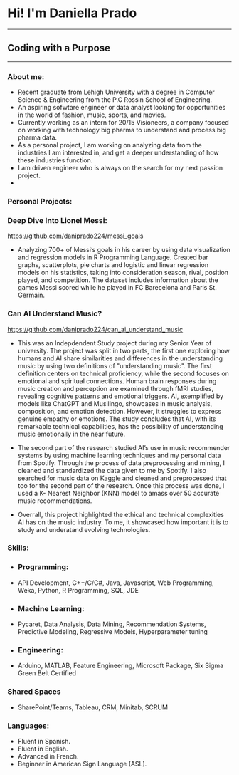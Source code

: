 #                                                                            Hi! I'm Daniella Prado 
------------------------------------------------------------------------------------------------------------------------------------------------------------------------------
## Coding with a Purpose 
------------------------------------------------------------------------------------------------------------------------------------------------------------------------------
### About me: 
- Recent graduate from Lehigh University with a degree in Computer Science & Engineering from the P.C Rossin School of Engineering. 
- An aspiring sofwtare engineer or data analyst looking for opportunities in the world of fashion, music, sports, and movies.
- Currently working as an intern for 20/15 Visioneers, a company focused on working with technology big pharma to understand and process big pharma data. 
- As a personal project, I am working on analyzing data from the industries I am interested in, and get a deeper understanding of how these industries function.
- I am driven engineer who is always on the search for my next passion project.
- 
### Personal Projects:
### Deep Dive Into Lionel Messi:
https://github.com/daniprado224/messi_goals
- Analyzing 700+ of Messi’s goals in his career by using data visualization and regression models in R Programming Language. Created bar graphs, scatterplots, pie charts and logistic and linear regression models on his statistics, taking into consideration season, rival, position played, and competition. The dataset includes information about the games Messi scored while he played in FC Barecelona and Paris St. Germain.
  
### Can AI Understand Music?
https://github.com/daniprado224/can_ai_understand_music
- This was an Indepdendent Study project during my Senior Year of university. The project was split in two parts, the first one exploring how humans and AI share similarities and differences in the understanding music by using two definitions of "understanding music". The first definition centers on technical proficiency, while the second focuses on emotional and spiritual connections. Human brain responses during music creation and perception are examined through fMRI studies, revealing cognitive patterns and emotional triggers. AI, exemplified by models like ChatGPT and Musilingo, showcases in music analysis, composition, and emotion detection. However, it struggles to express genuine empathy or emotions. The study concludes that AI, with its remarkable technical capabilities, has the possibility of understanding music emotionally in the near future.
  
- The second part of the research studied AI’s use in music recommender systems by using machine learning techniques and my personal data from Spotify. Through the process of data preprocessing and mining, I cleaned and standardized the data given to me by Spotify. I also searched for music data on Kaggle and cleaned and preprocessed that too for the second part of the research. Once this process was done, I used a K- Nearest Neighbor (KNN) model to amass over 50 accurate music recommendations.

 - Overrall, this project highlighted the ethical and technical complexities AI has on the music industry. To me, it showcased how important it is to study and underatand evolving technologies. 
 
### Skills: 
- ### Programming:
- API Development, C++/C/C#, Java, Javascript, Web Programming, Weka, Python, R Programming, SQL, JDE
- ### Machine Learning:
- Pycaret, Data Analysis, Data Mining, Recommendation Systems, Predictive Modeling, Regressive Models, Hyperparameter tuning 
- ### Engineering:
- Arduino, MATLAB, Feature Engineering, Microsoft Package, Six Sigma Green Belt Certified
### Shared Spaces
- SharePoint/Teams, Tableau, CRM, Minitab, SCRUM 
  

  
### Languages: 
- Fluent in Spanish.
- Fluent in English.
- Advanced in French.
- Beginner in American Sign Language (ASL). 
